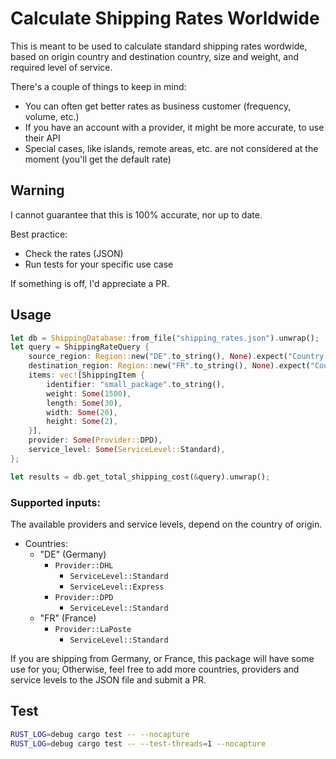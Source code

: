 # Calculate Shipping Rates Worldwide

This is meant to be used to calculate standard shipping rates wordwide, based on origin country and destination country, size and weight, and required level of service.

There's a couple of things to keep in mind:
- You can often get better rates as business customer (frequency, volume, etc.)
- If you have an account with a provider, it might be more accurate, to use their API
- Special cases, like islands, remote areas, etc. are not considered at the moment (you'll get the default rate)

## Warning

I cannot guarantee that this is 100% accurate, nor up to date.

Best practice:

- Check the rates (JSON)
- Run tests for your specific use case

If something is off, I'd appreciate a PR.

## Usage

```rs
let db = ShippingDatabase::from_file("shipping_rates.json").unwrap();
let query = ShippingRateQuery {
    source_region: Region::new("DE".to_string(), None).expect("Country code to be valid"),
    destination_region: Region::new("FR".to_string(), None).expect("Country code to be valid"),
    items: vec![ShippingItem {
        identifier: "small_package".to_string(),
        weight: Some(1500),
        length: Some(30),
        width: Some(20),
        height: Some(2),
    }],
    provider: Some(Provider::DPD),
    service_level: Some(ServiceLevel::Standard),
};

let results = db.get_total_shipping_cost(&query).unwrap();
```

### Supported inputs:

The available providers and service levels, depend on the country of origin.

- Countries:
  - "DE" (Germany)
    - `Provider::DHL`
      - `ServiceLevel::Standard`
      - `ServiceLevel::Express`
    - `Provider::DPD`
      - `ServiceLevel::Standard`
  - "FR" (France)
    - `Provider::LaPoste`
      - `ServiceLevel::Standard`

If you are shipping from Germany, or France, this package will have some use for you; Otherwise, feel free to add more countries, providers and service levels to the JSON file and submit a PR.

## Test

```bash
RUST_LOG=debug cargo test -- --nocapture
RUST_LOG=debug cargo test -- --test-threads=1 --nocapture
```
